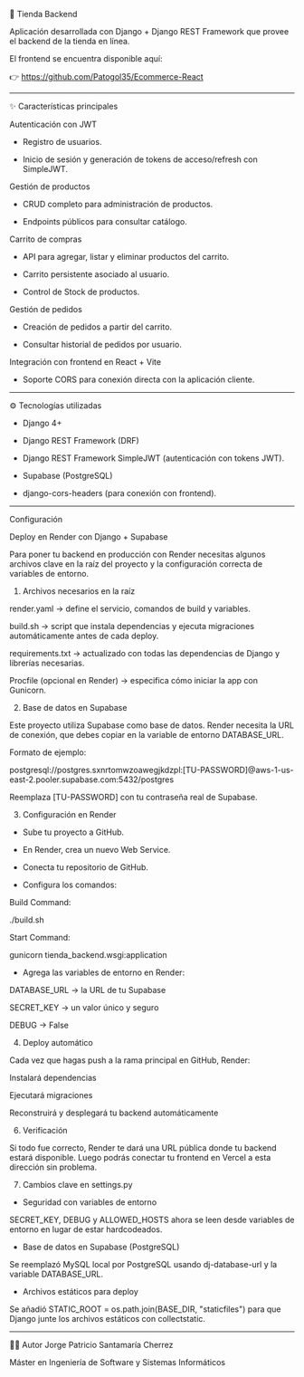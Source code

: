 🛒 Tienda Backend

Aplicación desarrollada con Django + Django REST Framework que provee el backend de la tienda en línea.

El frontend se encuentra disponible aquí:

👉 https://github.com/Patogol35/Ecommerce-React

---

✨ Características principales

Autenticación con JWT

- Registro de usuarios.

- Inicio de sesión y generación de tokens de acceso/refresh con SimpleJWT.


Gestión de productos

- CRUD completo para administración de productos.

- Endpoints públicos para consultar catálogo.


Carrito de compras

- API para agregar, listar y eliminar productos del carrito.

- Carrito persistente asociado al usuario.

- Control de Stock de productos.


Gestión de pedidos

- Creación de pedidos a partir del carrito.

- Consultar historial de pedidos por usuario.


Integración con frontend en React + Vite

- Soporte CORS para conexión directa con la aplicación cliente.

---

⚙️ Tecnologías utilizadas 

- Django 4+

- Django REST Framework (DRF)

- Django REST Framework SimpleJWT (autenticación con tokens JWT).

- Supabase (PostgreSQL) 

- django-cors-headers (para conexión con frontend).

---

Configuración 


Deploy en Render con Django + Supabase

Para poner tu backend en producción con Render necesitas algunos archivos clave en la raíz del proyecto y la configuración correcta de variables de entorno.

1. Archivos necesarios en la raíz

render.yaml → define el servicio, comandos de build y variables.

build.sh → script que instala dependencias y ejecuta migraciones automáticamente antes de cada deploy.

requirements.txt → actualizado con todas las dependencias de Django y librerías necesarias.

Procfile (opcional en Render) → especifica cómo iniciar la app con Gunicorn.

2. Base de datos en Supabase

Este proyecto utiliza Supabase como base de datos.
Render necesita la URL de conexión, que debes copiar en la variable de entorno DATABASE_URL.

Formato de ejemplo:

postgresql://postgres.sxnrtomwzoawegjkdzpl:[TU-PASSWORD]@aws-1-us-east-2.pooler.supabase.com:5432/postgres

Reemplaza [TU-PASSWORD] con tu contraseña real de Supabase.


3. Configuración en Render

- Sube tu proyecto a GitHub.

- En Render, crea un nuevo Web Service.

- Conecta tu repositorio de GitHub.

- Configura los comandos:

Build Command:

./build.sh

Start Command:

gunicorn tienda_backend.wsgi:application

- Agrega las variables de entorno en Render:

DATABASE_URL → la URL de tu Supabase

SECRET_KEY → un valor único y seguro

DEBUG → False

4. Deploy automático

Cada vez que hagas push a la rama principal en GitHub, Render:

Instalará dependencias

Ejecutará migraciones

Reconstruirá y desplegará tu backend automáticamente

6. Verificación

Si todo fue correcto, Render te dará una URL pública donde tu backend estará disponible.
Luego podrás conectar tu frontend en Vercel a esta dirección sin problema.

7. Cambios clave en settings.py

- Seguridad con variables de entorno

SECRET_KEY, DEBUG y ALLOWED_HOSTS ahora se leen desde variables de entorno en lugar de estar hardcodeados.

- Base de datos en Supabase (PostgreSQL)

Se reemplazó MySQL local por PostgreSQL usando dj-database-url y la variable DATABASE_URL.


- Archivos estáticos para deploy

Se añadió STATIC_ROOT = os.path.join(BASE_DIR, "staticfiles") para que Django junte los archivos estáticos con collectstatic.



---

👨‍💻 Autor
Jorge Patricio Santamaría Cherrez

Máster en Ingeniería de Software y Sistemas Informáticos 
